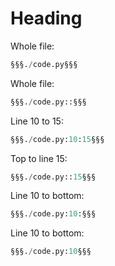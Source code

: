 # Heading

Whole file:

```py
§§§./code.py§§§
```

Whole file:

```py
§§§./code.py::§§§
```

Line 10 to 15:

```py
§§§./code.py:10:15§§§
```

Top to line 15:

```py
§§§./code.py::15§§§
```

Line 10 to bottom:

```py
§§§./code.py:10:§§§
```

Line 10 to bottom:

```py
§§§./code.py:10§§§
```
